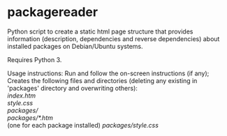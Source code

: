 # packagereader
Python script to create a static html page structure that
provides information (description, dependencies and reverse dependencies)
about installed packages on Debian/Ubuntu systems.

Requires Python 3.

Usage instructions: Run and follow the on-screen instructions (if any);
Creates the following files and directories (deleting any existing in
'packages' directory and overwriting others):<br/>
*index.htm*<br/>
*style.css*<br/>
*packages/*<br/>
*packages/\*.htm*<br/> (one for each package installed)
*packages/style.css*<br/>
